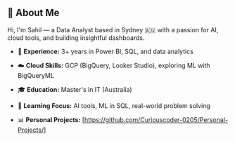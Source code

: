 ## 👋 About Me

Hi, I'm Sahil — a Data Analyst based in Sydney 🇦🇺 with a passion for AI, cloud tools, and building insightful dashboards. 

- 💼 **Experience:** 3+ years in Power BI, SQL, and data analytics
- ☁️ **Cloud Skills:** GCP (BigQuery, Looker Studio), exploring ML with BigQueryML
  
- 🎓 **Education:** Master's in IT (Australia)
- 🧠 **Learning Focus:** AI tools, ML in SQL, real-world problem solving
- 📊 **Personal Projects:**  [https://github.com/Curiouscoder-0205/Personal-Projects/]


<!--
**Curiouscoder-0205/Curiouscoder-0205** is a ✨ _special_ ✨ repository because its `README.md` (this file) appears on your GitHub profile.

Here are some ideas to get you started:

- 🔭 I’m currently working on ...
- 🌱 I’m currently learning ...
- 👯 I’m looking to collaborate on ...
- 🤔 I’m looking for help with ...
- 💬 Ask me about ...
- 📫 How to reach me: ...
- 😄 Pronouns: ...
- ⚡ Fun fact: ...
-->
